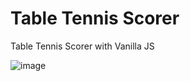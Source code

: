 # Table Tennis Scorer
Table Tennis Scorer with Vanilla JS

![image](https://user-images.githubusercontent.com/69846446/202863938-c0b7a6c5-2a49-4cd5-a736-759fde9245bd.png)

